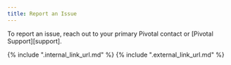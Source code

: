 ```yaml
---
title: Report an Issue
---
```


To report an issue, reach out to your primary Pivotal contact or [Pivotal Support][support].

{% include ".internal_link_url.md" %}
{% include ".external_link_url.md" %}
